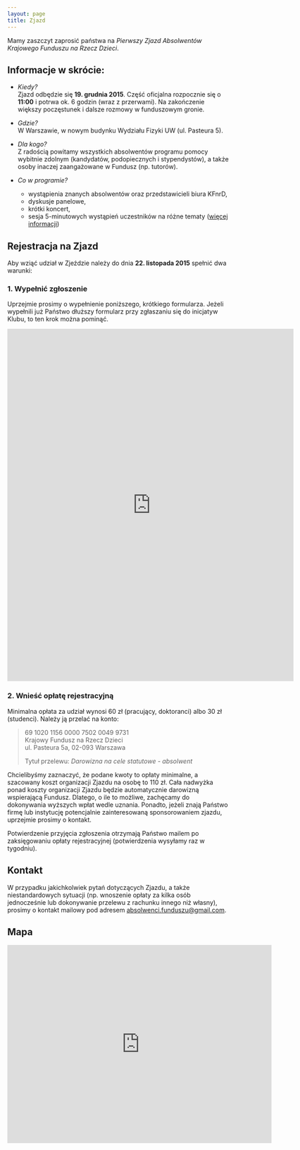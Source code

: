 ```yaml
---
layout: page
title: Zjazd 
---
```


Mamy zaszczyt zaprosić państwa na *Pierwszy Zjazd Absolwentów Krajowego Funduszu na Rzecz Dzieci*.

## Informacje w skrócie:

* *Kiedy?*  
  Zjazd odbędzie się **19. grudnia 2015**. 
  Część oficjalna rozpocznie się o **11:00** i potrwa ok. 6 godzin (wraz z przerwami).
  Na zakończenie większy poczęstunek i dalsze rozmowy w funduszowym gronie.
 
* *Gdzie?*  
  W Warszawie, w nowym budynku Wydziału Fizyki UW (ul. Pasteura 5).
  
* *Dla kogo?*  
  Z radością powitamy wszystkich absolwentów programu pomocy wybitnie zdolnym
  (kandydatów, podopiecznych i stypendystów),
  a także osoby inaczej zaangażowane w Fundusz (np. tutorów).

* *Co w programie?*
  * wystąpienia znanych absolwentów oraz przedstawicieli biura KFnrD,
  * dyskusje panelowe,
  * krótki koncert,
  * sesja 5-minutowych wystąpień uczestników na różne tematy
    ([więcej informacji](http://absolwenci-funduszu.org/flaszki))

## Rejestracja na Zjazd 

Aby wziąć udział w Zjeździe należy do dnia **22. listopada 2015** spełnić dwa warunki:

### 1. Wypełnić zgłoszenie 

Uprzejmie prosimy o wypełnienie poniższego, krótkiego formularza.
Jeżeli wypełnili już Państwo dłuższy formularz przy zgłaszaniu się do inicjatyw Klubu,
to ten krok można pominąć.

<iframe src="https://docs.google.com/forms/d/1u1bnwP1TqW32Fnxoj8byoM2MN5EF7TKfFm5mGMD21e8/viewform?embedded=true" width="650" height="800" frameborder="0" marginheight="0" marginwidth="0">Loading...</iframe>

### 2. Wnieść opłatę rejestracyjną

Minimalna opłata za udział wynosi 60 zł (pracujący, doktoranci) albo 30 zł (studenci).
Należy ją przelać na konto:

> 69 1020 1156 0000 7502 0049 9731  
> Krajowy Fundusz na Rzecz Dzieci  
> ul. Pasteura 5a, 02-093 Warszawa
>
> Tytuł przelewu: *Darowizna na cele statutowe - absolwent*

Chcielibyśmy zaznaczyć, że podane kwoty to opłaty minimalne,
a szacowany koszt organizacji Zjazdu na osobę to 110 zł.
Cała nadwyżka ponad koszty organizacji Zjazdu będzie automatycznie darowizną wspierającą Fundusz.
Dlatego, o ile to możliwe, zachęcamy do dokonywania wyższych wpłat wedle uznania.
Ponadto, jeżeli znają Państwo firmę lub instytucję potencjalnie zainteresowaną sponsorowaniem zjazdu,
uprzejmie prosimy o kontakt.

Potwierdzenie przyjęcia zgłoszenia otrzymają Państwo mailem po zaksięgowaniu
opłaty rejestracyjnej (potwierdzenia wysyłamy raz w tygodniu).

## Kontakt

W przypadku jakichkolwiek pytań dotyczących Zjazdu, a także niestandardowych sytuacji
(np. wnoszenie opłaty za kilka osób jednocześnie lub dokonywanie przelewu z rachunku innego niż własny),
prosimy o kontakt mailowy pod adresem
[absolwenci.funduszu@gmail.com](mailto:absolwenci.funduszu@gmail.com).

## Mapa
<iframe src="https://www.google.com/maps/embed?pb=!1m18!1m12!1m3!1d1222.3534780727382!2d20.982526856166903!3d52.2123726531322!2m3!1f0!2f0!3f0!3m2!1i1024!2i768!4f13.1!3m3!1m2!1s0x471eccece2d062d9%3A0xeb502e63f53718c9!2sUniwersytet+Warszawski%3A+Wydzia%C5%82+Fizyki!5e0!3m2!1sen!2spl!4v1446323065008" width="600" height="450" frameborder="0" style="border:0" allowfullscreen></iframe>
